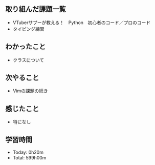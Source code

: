 ## 取り組んだ課題一覧
- VTuberサプーが教える！　Python　初心者のコード／プロのコード
- タイピング練習
## わかったこと
- クラスについて
## 次やること
- Vimの課題の続き
## 感じたこと
- 特になし
## 学習時間
- Today: 0h20m
- Total: 599h00m
